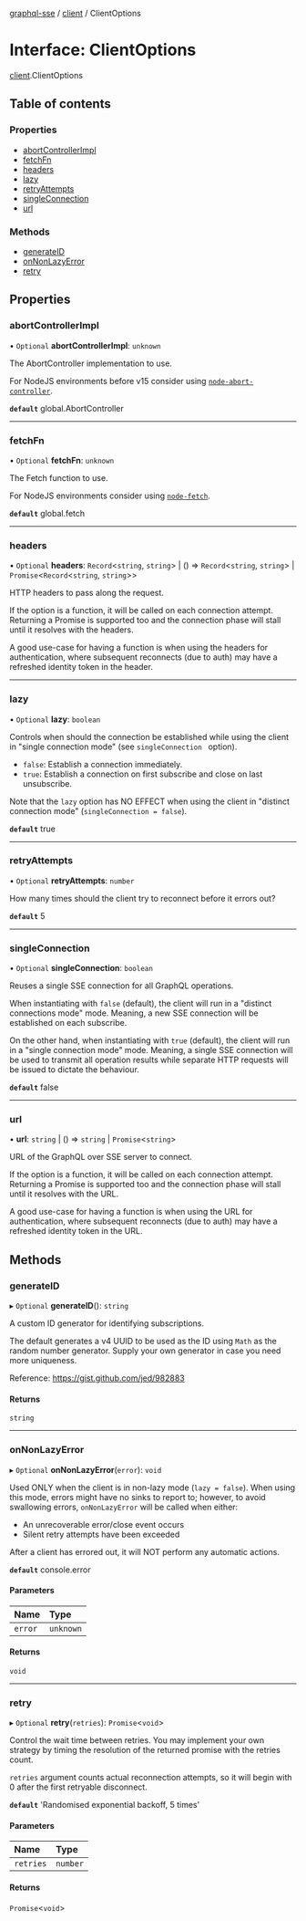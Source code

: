 [graphql-sse](../README.md) / [client](../modules/client.md) / ClientOptions

# Interface: ClientOptions

[client](../modules/client.md).ClientOptions

## Table of contents

### Properties

- [abortControllerImpl](client.ClientOptions.md#abortcontrollerimpl)
- [fetchFn](client.ClientOptions.md#fetchfn)
- [headers](client.ClientOptions.md#headers)
- [lazy](client.ClientOptions.md#lazy)
- [retryAttempts](client.ClientOptions.md#retryattempts)
- [singleConnection](client.ClientOptions.md#singleconnection)
- [url](client.ClientOptions.md#url)

### Methods

- [generateID](client.ClientOptions.md#generateid)
- [onNonLazyError](client.ClientOptions.md#onnonlazyerror)
- [retry](client.ClientOptions.md#retry)

## Properties

### abortControllerImpl

• `Optional` **abortControllerImpl**: `unknown`

The AbortController implementation to use.

For NodeJS environments before v15 consider using [`node-abort-controller`](https://github.com/southpolesteve/node-abort-controller).

**`default`** global.AbortController

___

### fetchFn

• `Optional` **fetchFn**: `unknown`

The Fetch function to use.

For NodeJS environments consider using [`node-fetch`](https://github.com/node-fetch/node-fetch).

**`default`** global.fetch

___

### headers

• `Optional` **headers**: `Record`<`string`, `string`\> \| () => `Record`<`string`, `string`\> \| `Promise`<`Record`<`string`, `string`\>\>

HTTP headers to pass along the request.

If the option is a function, it will be called on each connection attempt.
Returning a Promise is supported too and the connection phase will stall until it
resolves with the headers.

A good use-case for having a function is when using the headers for authentication,
where subsequent reconnects (due to auth) may have a refreshed identity token in
the header.

___

### lazy

• `Optional` **lazy**: `boolean`

Controls when should the connection be established while using the
client in "single connection mode" (see `singleConnection ` option).

- `false`: Establish a connection immediately.
- `true`: Establish a connection on first subscribe and close on last unsubscribe.

Note that the `lazy` option has NO EFFECT when using the client
in "distinct connection mode" (`singleConnection = false`).

**`default`** true

___

### retryAttempts

• `Optional` **retryAttempts**: `number`

How many times should the client try to reconnect before it errors out?

**`default`** 5

___

### singleConnection

• `Optional` **singleConnection**: `boolean`

Reuses a single SSE connection for all GraphQL operations.

When instantiating with `false` (default), the client will run
in a "distinct connections mode" mode. Meaning, a new SSE
connection will be established on each subscribe.

On the other hand, when instantiating with `true` (default), the client
will run in a "single connection mode" mode. Meaning, a single SSE
connection will be used to transmit all operation results while
separate HTTP requests will be issued to dictate the behaviour.

**`default`** false

___

### url

• **url**: `string` \| () => `string` \| `Promise`<`string`\>

URL of the GraphQL over SSE server to connect.

If the option is a function, it will be called on each connection attempt.
Returning a Promise is supported too and the connection phase will stall until it
resolves with the URL.

A good use-case for having a function is when using the URL for authentication,
where subsequent reconnects (due to auth) may have a refreshed identity token in
the URL.

## Methods

### generateID

▸ `Optional` **generateID**(): `string`

A custom ID generator for identifying subscriptions.

The default generates a v4 UUID to be used as the ID using `Math`
as the random number generator. Supply your own generator
in case you need more uniqueness.

Reference: https://gist.github.com/jed/982883

#### Returns

`string`

___

### onNonLazyError

▸ `Optional` **onNonLazyError**(`error`): `void`

Used ONLY when the client is in non-lazy mode (`lazy = false`). When
using this mode, errors might have no sinks to report to; however,
to avoid swallowing errors, `onNonLazyError` will be called when either:
- An unrecoverable error/close event occurs
- Silent retry attempts have been exceeded

After a client has errored out, it will NOT perform any automatic actions.

**`default`** console.error

#### Parameters

| Name | Type |
| :------ | :------ |
| `error` | `unknown` |

#### Returns

`void`

___

### retry

▸ `Optional` **retry**(`retries`): `Promise`<`void`\>

Control the wait time between retries. You may implement your own strategy
by timing the resolution of the returned promise with the retries count.

`retries` argument counts actual reconnection attempts, so it will begin with
0 after the first retryable disconnect.

**`default`** 'Randomised exponential backoff, 5 times'

#### Parameters

| Name | Type |
| :------ | :------ |
| `retries` | `number` |

#### Returns

`Promise`<`void`\>
